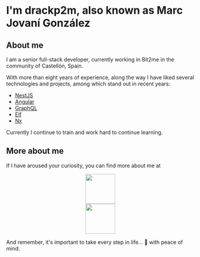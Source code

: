 # I'm drackp2m, also known as Marc Jovaní González

## About me

I am a senior full-stack developer, currently working in Bit2me in the community of Castellón, Spain.

With more than eight years of experience, along the way I have liked several technologies and projects, among which stand out in recent years:
- [NestJS](https://github.com/nestjs/nest)
- [Angular](https://github.com/angular/angular)
- [GraphQL](https://github.com/graphql/graphql-js)
- [Elf](https://github.com/ngneat/elf)
- [Nx](https://github.com/nrwl/nx)

Currently I continue to train and work hard to continue learning.

## More about me

If I have aroused your curiosity, you can find more about me at

<a style="display: flex; flex-direction: column; align-items: center;" href="https://instagram.com/drackp2m" target="_blank">
<picture>
<source srcset="https://raw.githubusercontent.com/drackp2m/drackp2m/main/assets/instagram.svg" media="(prefers-color-scheme: light)">
<source srcset="https://raw.githubusercontent.com/drackp2m/drackp2m/main/assets/instagram-dark.svg" media="(prefers-color-scheme: dark)">
<img width="80">
</picture>
</a>

<a style="display: flex; flex-direction: column; align-items: center;" href="https://linkedin.com/in/drackp2m" target="_blank">
<picture>
<source srcset="https://raw.githubusercontent.com/drackp2m/drackp2m/main/assets/linkedin.svg" media="(prefers-color-scheme: light)">
<source srcset="https://raw.githubusercontent.com/drackp2m/drackp2m/main/assets/linkedin-dark.svg" media="(prefers-color-scheme: dark)">
<img width="80">
</picture>
</a>

And remember, it's important to take every step in life... 🛀 with peace of mind.

<!--
**drackp2m/drackp2m** is a ✨ _special_ ✨ repository because its `README.md` (this file) appears on your GitHub profile.

Here are some ideas to get you started:

- 🔭 I’m currently working on ...
- 🌱 I’m currently learning ...
- 👯 I’m looking to collaborate on ...
- 🤔 I’m looking for help with ...
- 💬 Ask me about ...
- 📫 How to reach me: ...
- 😄 Pronouns: ...
- ⚡ Fun fact: ...
  -->
